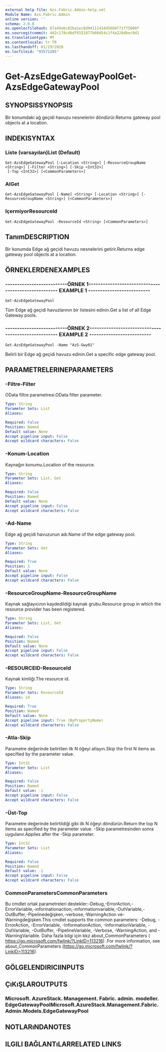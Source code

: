 ```yaml
---
external help file: Azs.Fabric.Admin-help.xml
Module Name: Azs.Fabric.Admin
online version: ''
schema: 2.0.0
ms.openlocfilehash: 67a49abc82ba1ec8d9411141d456b8f71f75600f
ms.sourcegitcommit: 4d2c178cd6df9151877b08d54c1f4a228dbec9d1
ms.translationtype: MT
ms.contentlocale: tr-TR
ms.lasthandoff: 01/29/2020
ms.locfileid: "93571285"
---
```

# <span data-ttu-id="77809-101">Get-AzsEdgeGatewayPool</span><span class="sxs-lookup"><span data-stu-id="77809-101">Get-AzsEdgeGatewayPool</span></span>

## <span data-ttu-id="77809-102">SYNOPSIS</span><span class="sxs-lookup"><span data-stu-id="77809-102">SYNOPSIS</span></span>
<span data-ttu-id="77809-103">Bir konumdaki ağ geçidi havuzu nesnelerini döndürür.</span><span class="sxs-lookup"><span data-stu-id="77809-103">Returns gateway pool objects at a location.</span></span>

## <span data-ttu-id="77809-104">INDEKI</span><span class="sxs-lookup"><span data-stu-id="77809-104">SYNTAX</span></span>

### <span data-ttu-id="77809-105">Liste (varsayılan)</span><span class="sxs-lookup"><span data-stu-id="77809-105">List (Default)</span></span>
```
Get-AzsEdgeGatewayPool [-Location <String>] [-ResourceGroupName <String>] [-Filter <String>] [-Skip <Int32>]
 [-Top <Int32>] [<CommonParameters>]
```

### <span data-ttu-id="77809-106">Al</span><span class="sxs-lookup"><span data-stu-id="77809-106">Get</span></span>
```
Get-AzsEdgeGatewayPool [-Name] <String> [-Location <String>] [-ResourceGroupName <String>] [<CommonParameters>]
```

### <span data-ttu-id="77809-107">Içermiyor</span><span class="sxs-lookup"><span data-stu-id="77809-107">ResourceId</span></span>
```
Get-AzsEdgeGatewayPool -ResourceId <String> [<CommonParameters>]
```

## <span data-ttu-id="77809-108">Tanım</span><span class="sxs-lookup"><span data-stu-id="77809-108">DESCRIPTION</span></span>
<span data-ttu-id="77809-109">Bir konumda Edge ağ geçidi havuzu nesnelerini getirir.</span><span class="sxs-lookup"><span data-stu-id="77809-109">Returns edge gateway pool objects at a location.</span></span>

## <span data-ttu-id="77809-110">ÖRNEKLERDEN</span><span class="sxs-lookup"><span data-stu-id="77809-110">EXAMPLES</span></span>

### <span data-ttu-id="77809-111">--------------------------ÖRNEK 1--------------------------</span><span class="sxs-lookup"><span data-stu-id="77809-111">-------------------------- EXAMPLE 1 --------------------------</span></span>
```
Get-AzsEdgeGatewayPool
```

<span data-ttu-id="77809-112">Tüm Edge ağ geçidi havuzlarının bir listesini edinin.</span><span class="sxs-lookup"><span data-stu-id="77809-112">Get a list of all Edge Gateway pools.</span></span>

### <span data-ttu-id="77809-113">--------------------------ÖRNEK 2--------------------------</span><span class="sxs-lookup"><span data-stu-id="77809-113">-------------------------- EXAMPLE 2 --------------------------</span></span>
```
Get-AzsEdgeGatewayPool -Name "AzS-Gwy01"
```

<span data-ttu-id="77809-114">Belirli bir Edge ağ geçidi havuzu edinin.</span><span class="sxs-lookup"><span data-stu-id="77809-114">Get a specific edge gateway pool.</span></span>

## <span data-ttu-id="77809-115">PARAMETRELERINE</span><span class="sxs-lookup"><span data-stu-id="77809-115">PARAMETERS</span></span>

### <span data-ttu-id="77809-116">-Filtre</span><span class="sxs-lookup"><span data-stu-id="77809-116">-Filter</span></span>
<span data-ttu-id="77809-117">OData filtre parametresi.</span><span class="sxs-lookup"><span data-stu-id="77809-117">OData filter parameter.</span></span>

```yaml
Type: String
Parameter Sets: List
Aliases: 

Required: False
Position: Named
Default value: None
Accept pipeline input: False
Accept wildcard characters: False
```

### <span data-ttu-id="77809-118">-Konum</span><span class="sxs-lookup"><span data-stu-id="77809-118">-Location</span></span>
<span data-ttu-id="77809-119">Kaynağın konumu.</span><span class="sxs-lookup"><span data-stu-id="77809-119">Location of the resource.</span></span>

```yaml
Type: String
Parameter Sets: List, Get
Aliases: 

Required: False
Position: Named
Default value: None
Accept pipeline input: False
Accept wildcard characters: False
```

### <span data-ttu-id="77809-120">-Ad</span><span class="sxs-lookup"><span data-stu-id="77809-120">-Name</span></span>
<span data-ttu-id="77809-121">Edge ağ geçidi havuzunun adı.</span><span class="sxs-lookup"><span data-stu-id="77809-121">Name of the edge gateway pool.</span></span>

```yaml
Type: String
Parameter Sets: Get
Aliases: 

Required: True
Position: 1
Default value: None
Accept pipeline input: False
Accept wildcard characters: False
```

### <span data-ttu-id="77809-122">-ResourceGroupName</span><span class="sxs-lookup"><span data-stu-id="77809-122">-ResourceGroupName</span></span>
<span data-ttu-id="77809-123">Kaynak sağlayıcının kaydedildiği kaynak grubu.</span><span class="sxs-lookup"><span data-stu-id="77809-123">Resource group in which the resource provider has been registered.</span></span>

```yaml
Type: String
Parameter Sets: List, Get
Aliases: 

Required: False
Position: Named
Default value: None
Accept pipeline input: False
Accept wildcard characters: False
```

### <span data-ttu-id="77809-124">-RESOURCEID</span><span class="sxs-lookup"><span data-stu-id="77809-124">-ResourceId</span></span>
<span data-ttu-id="77809-125">Kaynak kimliği.</span><span class="sxs-lookup"><span data-stu-id="77809-125">The resource id.</span></span>

```yaml
Type: String
Parameter Sets: ResourceId
Aliases: id

Required: True
Position: Named
Default value: None
Accept pipeline input: True (ByPropertyName)
Accept wildcard characters: False
```

### <span data-ttu-id="77809-126">-Atla</span><span class="sxs-lookup"><span data-stu-id="77809-126">-Skip</span></span>
<span data-ttu-id="77809-127">Parametre değerinde belirtilen ilk N öğeyi atlayın.</span><span class="sxs-lookup"><span data-stu-id="77809-127">Skip the first N items as specified by the parameter value.</span></span>

```yaml
Type: Int32
Parameter Sets: List
Aliases: 

Required: False
Position: Named
Default value: -1
Accept pipeline input: False
Accept wildcard characters: False
```

### <span data-ttu-id="77809-128">-Üst</span><span class="sxs-lookup"><span data-stu-id="77809-128">-Top</span></span>
<span data-ttu-id="77809-129">Parametre değerinde belirtildiği gibi ilk N öğeyi döndürün.</span><span class="sxs-lookup"><span data-stu-id="77809-129">Return the top N items as specified by the parameter value.</span></span>
<span data-ttu-id="77809-130">-Skip parametresinden sonra uygulanır.</span><span class="sxs-lookup"><span data-stu-id="77809-130">Applies after the -Skip parameter.</span></span>

```yaml
Type: Int32
Parameter Sets: List
Aliases: 

Required: False
Position: Named
Default value: -1
Accept pipeline input: False
Accept wildcard characters: False
```

### <span data-ttu-id="77809-131">CommonParameters</span><span class="sxs-lookup"><span data-stu-id="77809-131">CommonParameters</span></span>
<span data-ttu-id="77809-132">Bu cmdlet ortak parametreleri destekler:-Debug,-ErrorAction,-ErrorVariable,-ınformationaction,-ınformationvariable,-OutVariable,-OutBuffer,-Pipelinedeğişken,-verbose,-WarningAction ve-Warningdeğişken.</span><span class="sxs-lookup"><span data-stu-id="77809-132">This cmdlet supports the common parameters: -Debug, -ErrorAction, -ErrorVariable, -InformationAction, -InformationVariable, -OutVariable, -OutBuffer, -PipelineVariable, -Verbose, -WarningAction, and -WarningVariable.</span></span> <span data-ttu-id="77809-133">Daha fazla bilgi için bkz about_CommonParameters ( https://go.microsoft.com/fwlink/?LinkID=113216) .</span><span class="sxs-lookup"><span data-stu-id="77809-133">For more information, see about_CommonParameters (https://go.microsoft.com/fwlink/?LinkID=113216).</span></span>

## <span data-ttu-id="77809-134">GÖLGELENDIRICI</span><span class="sxs-lookup"><span data-stu-id="77809-134">INPUTS</span></span>

## <span data-ttu-id="77809-135">ÇıKıŞLAR</span><span class="sxs-lookup"><span data-stu-id="77809-135">OUTPUTS</span></span>

### <span data-ttu-id="77809-136">Microsoft. AzureStack. Management. Fabric. admin. modeller. EdgeGatewayPool</span><span class="sxs-lookup"><span data-stu-id="77809-136">Microsoft.AzureStack.Management.Fabric.Admin.Models.EdgeGatewayPool</span></span>

## <span data-ttu-id="77809-137">NOTLARıNDA</span><span class="sxs-lookup"><span data-stu-id="77809-137">NOTES</span></span>

## <span data-ttu-id="77809-138">ILGILI BAĞLANTıLAR</span><span class="sxs-lookup"><span data-stu-id="77809-138">RELATED LINKS</span></span>


